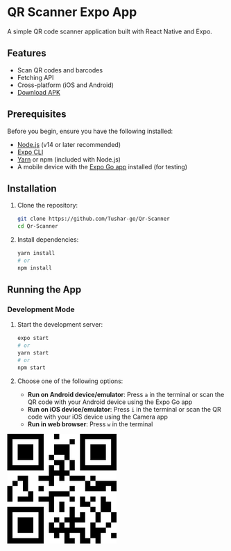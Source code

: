 # QR Scanner Expo App


A simple QR code scanner application built with React Native and Expo.

## Features

- Scan QR codes and barcodes
- Fetching API
- Cross-platform (iOS and Android)
- [Download APK](https://drive.google.com/file/d/1SvdDZfSBp_ogkH3w5Kg1V9vCEY_dhYDN/view?usp=sharing)

## Prerequisites

Before you begin, ensure you have the following installed:

- [Node.js](https://nodejs.org/) (v14 or later recommended)
- [Expo CLI](https://docs.expo.dev/get-started/installation/)
- [Yarn](https://yarnpkg.com/) or npm (included with Node.js)
- A mobile device with the [Expo Go app](https://expo.dev/client) installed (for testing)

## Installation

1. Clone the repository:
   ```bash
   git clone https://github.com/Tushar-go/Qr-Scanner
   cd Qr-Scanner
   ```

2. Install dependencies:
   ```bash
   yarn install
   # or
   npm install
   ```

## Running the App

### Development Mode

1. Start the development server:
   ```bash
   expo start
   # or
   yarn start
   # or
   npm start
   ```

2. Choose one of the following options:
   - **Run on Android device/emulator**: Press `a` in the terminal or scan the QR code with your Android device using the Expo Go app
   - **Run on iOS device/emulator**: Press `i` in the terminal or scan the QR code with your iOS device using the Camera app
   - **Run in web browser**: Press `w` in the terminal





<div >
<img src="./assets/qr.png" alt="QR Scanner Demo" width="50%">
</div>


